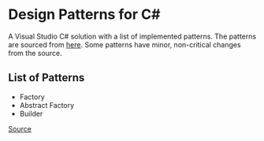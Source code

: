 # Design Patterns for C#
 A Visual Studio C# solution with a list of implemented patterns. The patterns are sourced from [here](https://refactoring.guru/). Some patterns have minor, non-critical changes from the source.
 
 ## List of Patterns
 * Factory
 * Abstract Factory
 * Builder
 
[Source](https://refactoring.guru/)
